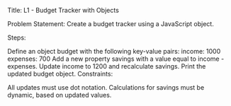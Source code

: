 Title:
L1 - Budget Tracker with Objects

Problem Statement:
Create a budget tracker using a JavaScript object.

Steps:

Define an object budget with the following key-value pairs:
income: 1000
expenses: 700
Add a new property savings with a value equal to income - expenses.
Update income to 1200 and recalculate savings.
Print the updated budget object.
Constraints:

All updates must use dot notation.
Calculations for savings must be dynamic, based on updated values.